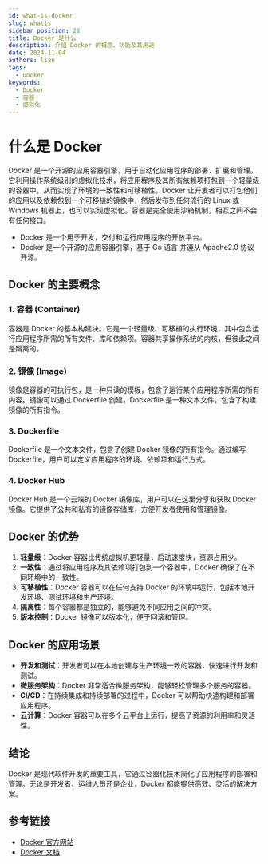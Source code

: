 ```yaml
---
id: what-is-docker
slug: whatis
sidebar_position: 28
title: Docker 是什么
description: 介绍 Docker 的概念、功能及其用途
date: 2024-11-04
authors: lian
tags: 
  - Docker
keywords: 
  - Docker
  - 容器
  - 虚拟化
---
```



# 什么是 Docker

Docker 是一个开源的应用容器引擎，用于自动化应用程序的部署、扩展和管理。它利用操作系统级别的虚拟化技术，将应用程序及其所有依赖项打包到一个轻量级的容器中，从而实现了环境的一致性和可移植性。Docker 让开发者可以打包他们的应用以及依赖包到一个可移植的镜像中，然后发布到任何流行的 Linux 或 Windows 机器上，也可以实现虚拟化。容器是完全使用沙箱机制，相互之间不会有任何接口。

- Docker 是一个用于开发，交付和运行应用程序的开放平台。
- Docker 是一个开源的应用容器引擎，基于 Go 语言 并遵从 Apache2.0 协议开源。


## Docker 的主要概念

### 1. 容器 (Container)

容器是 Docker 的基本构建块。它是一个轻量级、可移植的执行环境，其中包含运行应用程序所需的所有文件、库和依赖项。容器共享操作系统的内核，但彼此之间是隔离的。

### 2. 镜像 (Image)

镜像是容器的可执行包，是一种只读的模板，包含了运行某个应用程序所需的所有内容。镜像可以通过 Dockerfile 创建，Dockerfile 是一种文本文件，包含了构建镜像的所有指令。

### 3. Dockerfile

Dockerfile 是一个文本文件，包含了创建 Docker 镜像的所有指令。通过编写 Dockerfile，用户可以定义应用程序的环境、依赖项和运行方式。

### 4. Docker Hub

Docker Hub 是一个云端的 Docker 镜像库，用户可以在这里分享和获取 Docker 镜像。它提供了公共和私有的镜像存储库，方便开发者使用和管理镜像。

## Docker 的优势

1. **轻量级**：Docker 容器比传统虚拟机更轻量，启动速度快，资源占用少。
2. **一致性**：通过将应用程序及其依赖项打包到一个容器中，Docker 确保了在不同环境中的一致性。
3. **可移植性**：Docker 容器可以在任何支持 Docker 的环境中运行，包括本地开发环境、测试环境和生产环境。
4. **隔离性**：每个容器都是独立的，能够避免不同应用之间的冲突。
5. **版本控制**：Docker 镜像可以版本化，便于回滚和管理。

## Docker 的应用场景

- **开发和测试**：开发者可以在本地创建与生产环境一致的容器，快速进行开发和测试。
- **微服务架构**：Docker 非常适合微服务架构，能够轻松管理多个服务的容器。
- **CI/CD**：在持续集成和持续部署的过程中，Docker 可以帮助快速构建和部署应用程序。
- **云计算**：Docker 容器可以在多个云平台上运行，提高了资源的利用率和灵活性。

## 结论

Docker 是现代软件开发的重要工具，它通过容器化技术简化了应用程序的部署和管理。无论是开发者、运维人员还是企业，Docker 都能提供高效、灵活的解决方案。

## 参考链接

- [Docker 官方网站](https://www.docker.com/)
- [Docker 文档](https://docs.docker.com/)
